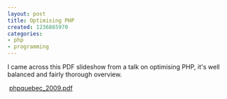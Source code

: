 ```yaml
---
layout: post
title: Optimising PHP
created: 1236865970
categories:
- php
- programming
---
```

<p>
I came across this PDF slideshow from a talk on optimising PHP, it's well balanced and fairly thorough overview.
</p>
<p>
 <a href="http://ilia.ws/files/phpquebec_2009.pdf">phpquebec_2009.pdf</a>
</p>

